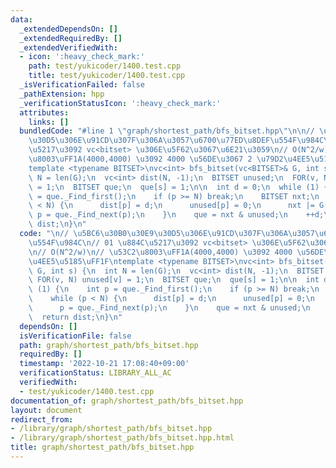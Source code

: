 ```yaml
---
data:
  _extendedDependsOn: []
  _extendedRequiredBy: []
  _extendedVerifiedWith:
  - icon: ':heavy_check_mark:'
    path: test/yukicoder/1400.test.cpp
    title: test/yukicoder/1400.test.cpp
  _isVerificationFailed: false
  _pathExtension: hpp
  _verificationStatusIcon: ':heavy_check_mark:'
  attributes:
    links: []
  bundledCode: "#line 1 \"graph/shortest_path/bfs_bitset.hpp\"\n\n// \u5BC6\u30B0\u30E9\
    \u30D5\u306E\u91CD\u307F\u306A\u3057\u6700\u77ED\u8DEF\u554F\u984C\n// 01 \u884C\
    \u5217\u3092 vc<bitset> \u306E\u5F62\u3067\u6E21\u3059\n// O(N^2/w)\n// \u53C2\
    \u8003\uFF1A(4000,4000) \u3092 4000 \u56DE\u3067 2 \u79D2\u4EE5\u5185\uFF1F\n\
    template <typename BITSET>\nvc<int> bfs_bitset(vc<BITSET>& G, int s) {\n  int\
    \ N = len(G);\n  vc<int> dist(N, -1);\n  BITSET unused;\n  FOR(v, N) unused[v]\
    \ = 1;\n  BITSET que;\n  que[s] = 1;\n\n  int d = 0;\n  while (1) {\n    int p\
    \ = que._Find_first();\n    if (p >= N) break;\n    BITSET nxt;\n    while (p\
    \ < N) {\n      dist[p] = d;\n      unused[p] = 0;\n      nxt |= G[p];\n     \
    \ p = que._Find_next(p);\n    }\n    que = nxt & unused;\n    ++d;\n  }\n  return\
    \ dist;\n}\n"
  code: "\n// \u5BC6\u30B0\u30E9\u30D5\u306E\u91CD\u307F\u306A\u3057\u6700\u77ED\u8DEF\
    \u554F\u984C\n// 01 \u884C\u5217\u3092 vc<bitset> \u306E\u5F62\u3067\u6E21\u3059\
    \n// O(N^2/w)\n// \u53C2\u8003\uFF1A(4000,4000) \u3092 4000 \u56DE\u3067 2 \u79D2\
    \u4EE5\u5185\uFF1F\ntemplate <typename BITSET>\nvc<int> bfs_bitset(vc<BITSET>&\
    \ G, int s) {\n  int N = len(G);\n  vc<int> dist(N, -1);\n  BITSET unused;\n \
    \ FOR(v, N) unused[v] = 1;\n  BITSET que;\n  que[s] = 1;\n\n  int d = 0;\n  while\
    \ (1) {\n    int p = que._Find_first();\n    if (p >= N) break;\n    BITSET nxt;\n\
    \    while (p < N) {\n      dist[p] = d;\n      unused[p] = 0;\n      nxt |= G[p];\n\
    \      p = que._Find_next(p);\n    }\n    que = nxt & unused;\n    ++d;\n  }\n\
    \  return dist;\n}\n"
  dependsOn: []
  isVerificationFile: false
  path: graph/shortest_path/bfs_bitset.hpp
  requiredBy: []
  timestamp: '2022-10-21 17:08:40+09:00'
  verificationStatus: LIBRARY_ALL_AC
  verifiedWith:
  - test/yukicoder/1400.test.cpp
documentation_of: graph/shortest_path/bfs_bitset.hpp
layout: document
redirect_from:
- /library/graph/shortest_path/bfs_bitset.hpp
- /library/graph/shortest_path/bfs_bitset.hpp.html
title: graph/shortest_path/bfs_bitset.hpp
---
```


